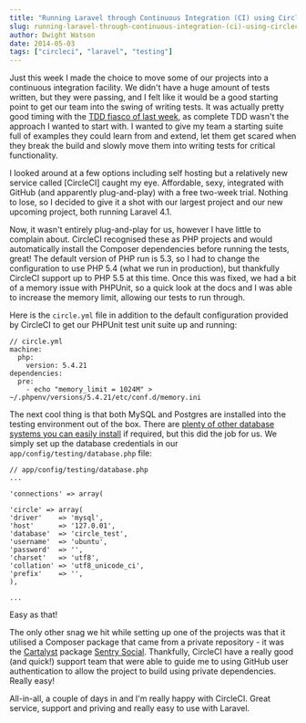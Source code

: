 ```yaml
---
title: "Running Laravel through Continuous Integration (CI) using CircleCI"
slug: running-laravel-through-continuous-integration-(ci)-using-circleci
author: Dwight Watson
date: 2014-05-03
tags: ["circleci", "laravel", "testing"]
---
```


Just this week I made the choice to move some of our projects into a continuous integration facility. We didn't have a huge amount of tests written, but they were passing, and I felt like it would be a good starting point to get our team into the swing of writing tests. It was actually pretty good timing with the [TDD fiasco of last week](http://david.heinemeierhansson.com/2014/tdd-is-dead-long-live-testing.html), as complete TDD wasn't the approach I wanted to start with. I wanted to give my team a starting suite full of examples they could learn from and extend, let them get scared when they break the build and slowly move them into writing tests for critical functionality.

I looked around at a few options including self hosting but a relatively new service called [CircleCI] caught my eye. Affordable, sexy, integrated with GitHub (and apparently plug-and-play) with a free two-week trial. Nothing to lose, so I decided to give it a shot with our largest project and our new upcoming project, both running Laravel 4.1.

Now, it wasn't entirely plug-and-play for us, however I have little to complain about. CircleCI recognised these as PHP projects and would automatically install the Composer dependencies before running the tests, great! The default version of PHP run is 5.3, so I had to change the configuration to use PHP 5.4 (what we run in production), but thankfully CircleCI support up to PHP 5.5 at this time. Once this was fixed, we had a bit of a memory issue with PHPUnit, so a quick look at the docs and I was able to increase the memory limit, allowing our tests to run through.

Here is the `circle.yml` file in addition to the default configuration provided by CircleCI to get our PHPUnit test unit suite up and running:

    // circle.yml
    machine:
      php:
    	version: 5.4.21
    dependencies:
      pre:
    	- echo "memory_limit = 1024M" > ~/.phpenv/versions/5.4.21/etc/conf.d/memory.ini

The next cool thing is that both MySQL and Postgres are installed into the testing environment out of the box. There are [plenty of other database systems you can easily install](https://circleci.com/docs/environment#databases) if required, but this did the job for us. We simply set up the database credentials in our `app/config/testing/database.php` file:

    // app/config/testing/database.php
    ...

    'connections' => array(

    'circle' => array(
    'driver'    => 'mysql',
    'host'      => '127.0.01',
    'database'  => 'circle_test',
    'username'  => 'ubuntu',
    'password'  => '',
    'charset'   => 'utf8',
    'collation' => 'utf8_unicode_ci',
    'prefix'    => '',
    ),

    ...

Easy as that!

The only other snag we hit while setting up one of the projects was that it utilised a Composer package that came from a private repository - it was the [Cartalyst](http://www.cartalyst.com/) package [Sentry Social](https://cartalyst.com/manual/sentry-social). Thankfully, CircleCI have a really good (and quick!) support team that were able to guide me to using GitHub user authentication to allow the project to build using private dependencies. Really easy!

All-in-all, a couple of days in and I'm really happy with CircleCI. Great service, support and priving and really easy to use with Laravel.
